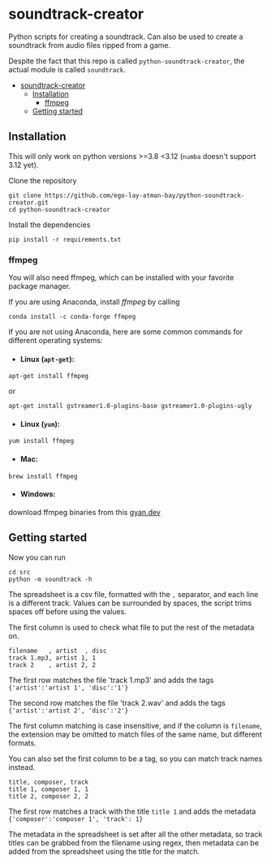 # soundtrack-creator
Python scripts for creating a soundtrack. Can also be used to create a soundtrack from audio files ripped from a game.

Despite the fact that this repo is called `python-soundtrack-creator`, the actual module is called `soundtrack`.

- [soundtrack-creator](#soundtrack-creator)
  - [Installation](#installation)
    - [ffmpeg](#ffmpeg)
  - [Getting started](#getting-started)


## Installation
This will only work on python versions >=3.8 <3.12 (`numba` doesn't support 3.12 yet).

Clone the repository
```shell
git clone https://github.com/ego-lay-atman-bay/python-soundtrack-creator.git
cd python-soundtrack-creator
```

Install the dependencies
```shell
pip install -r requirements.txt
```

### ffmpeg

You will also need ffmpeg, which can be installed with your favorite package manager.


If you are using Anaconda, install *ffmpeg* by calling

```
conda install -c conda-forge ffmpeg
```

If you are not using Anaconda, here are some common commands for different operating systems:

- ####  Linux (`apt-get`): 

```
apt-get install ffmpeg
```
or
 
```
apt-get install gstreamer1.0-plugins-base gstreamer1.0-plugins-ugly
```
- #### Linux (`yum`):
```
yum install ffmpeg
```

- #### Mac: 
```
brew install ffmpeg
```

- #### Windows: 

download ffmpeg binaries from this [gyan.dev](https://www.gyan.dev/ffmpeg/builds/)
## Getting started

Now you can run
```shell
cd src
python -m soundtrack -h
```

The spreadsheet is a csv file, formatted with the `,` separator, and each line is a different track. Values can be surrounded by spaces, the script trims spaces off before using the values.

The first column is used to check what file to put the rest of the metadata on.

```csv
filename   , artist  , disc
track 1.mp3, artist 1, 1
track 2    , artist 2, 2
```
The first row matches the file 'track 1.mp3' and adds the tags `{'artist':'artist 1', 'disc':'1'}`

The second row matches the file 'track 2.wav' and adds the tags `{'artist':'artist 2', 'disc':'2'}`


The first column matching is case insensitive, and if the column is `filename`, the extension may be omitted to match files of the same name, but different formats.


You can also set the first column to be a tag, so you can match track names instead.
```csv
title, composer, track
title 1, composer 1, 1
title 2, composer 2, 2
```
The first row matches a track with the title `title 1` and adds the metadata `{'composer':'composer 1', 'track': 1}`

The metadata in the spreadsheet is set after all the other metadata, so track titles can be grabbed from the filename using regex, then metadata can be added from the spreadsheet using the title for the match.
